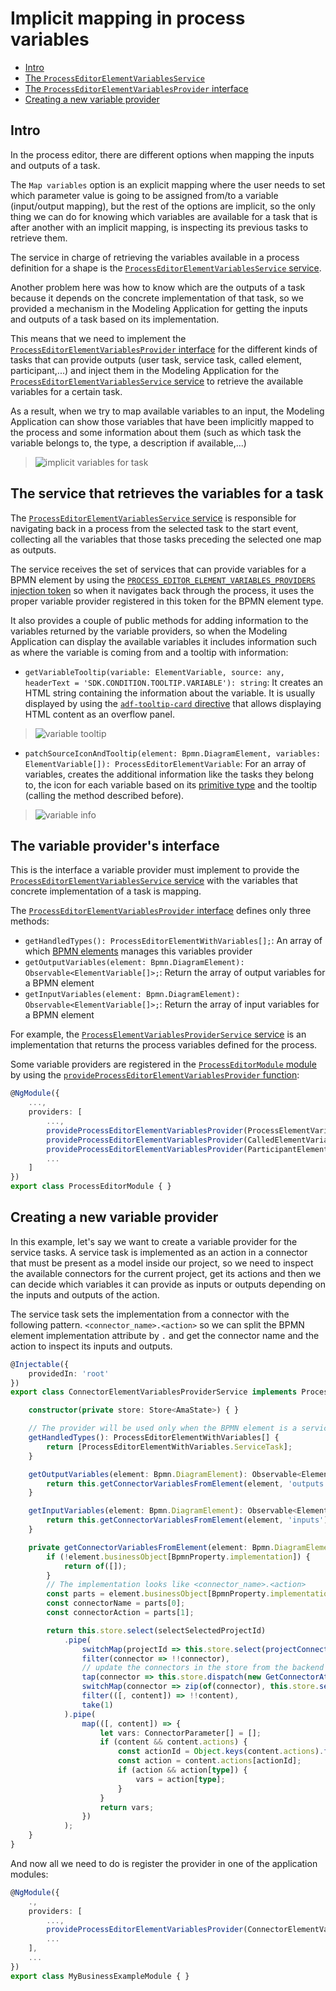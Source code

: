 # Implicit mapping in process variables

- [Intro](#intro)
- [The `ProcessEditorElementVariablesService`](#the-service-that-retrieves-the-variables-for-a-task)
- [The `ProcessEditorElementVariablesProvider` interface](#the-variable-providers-interface)
- [Creating a new variable provider](#creating-a-new-variable-provider)

## Intro

In the process editor, there are different options when mapping the inputs and outputs of a task. 

The `Map variables` option is an explicit mapping where the user needs to set which parameter value is going to be assigned from/to a variable (input/output mapping), but the rest of the options are implicit, so the only thing we can do for knowing which variables are available for a task that is after another with an implicit mapping, is inspecting its previous tasks to retrieve them. 

The service in charge of retrieving the variables available in a process definition for a shape is the [`ProcessEditorElementVariablesService` service](../process-editor-element-variables.service.ts).

Another problem here was how to know which are the outputs of a task because it depends on the concrete implementation of that task, so we provided a mechanism in the Modeling Application for getting the inputs and outputs of a task based on its implementation.

This means that we need to implement the [`ProcessEditorElementVariablesProvider` interface](../process-editor-element-variables-provider.service.ts) for the different kinds of tasks that can provide outputs (user task, service task, called element, participant,...) and inject them in the Modeling Application for the [`ProcessEditorElementVariablesService` service](../process-editor-element-variables.service.ts) to retrieve the available variables for a certain task.

As a result, when we try to map available variables to an input, the Modeling Application can show those variables that have been implicitly mapped to the process and some information about them (such as which task the variable belongs to, the type, a description if available,...)

>![implicit variables for task](./implicit-variables-for-task.png)

## The service that retrieves the variables for a task

The [`ProcessEditorElementVariablesService` service](../process-editor-element-variables.service.ts) is responsible for navigating back in a process from the selected task to the start event, collecting all the variables that those tasks preceding the selected one map as outputs.

The service receives the set of services that can provide variables for a BPMN element by using the [`PROCESS_EDITOR_ELEMENT_VARIABLES_PROVIDERS` injection token](../process-editor-element-variables-provider.service.ts) so when it navigates back through the process, it uses the proper variable provider registered in this token for the BPMN element type.

It also provides a couple of public methods for adding information to the variables returned by the variable providers, so when the Modeling Application can display the available variables it includes information such as where the variable is coming from and a tooltip with information:
* `getVariableTooltip(variable: ElementVariable, source: any, headerText = 'SDK.CONDITION.TOOLTIP.VARIABLE'): string`: It creates an HTML string containing the information about the variable. It is usually displayed by using the [`adf-tooltip-card` directive](https://github.com/Alfresco/alfresco-ng2-components/blob/6f209726e9a19f69115c07a6aadd764f63dce09b/lib/core/src/lib/directives/tooltip-card/tooltip-card.directive.ts#L22) that allows displaying HTML content as an overflow panel.

>![variable tooltip](./variable-tooltip.png)

* `patchSourceIconAndTooltip(element: Bpmn.DiagramElement, variables: ElementVariable[]): ProcessEditorElementVariable`: For an array of variables, creates the additional information like the tasks they belong to, the icon for each variable based on its [primitive type](../../helpers/primitive-types.ts) and the tooltip (calling the method described before).

>![variable info](./variable-info.png)

## The variable provider's interface

This is the interface a variable provider must implement to provide the [`ProcessEditorElementVariablesService` service](../process-editor-element-variables.service.ts) with the variables that concrete implementation of a task is mapping.

The [`ProcessEditorElementVariablesProvider` interface](../process-editor-element-variables-provider.service.ts) defines only three methods:
* `getHandledTypes(): ProcessEditorElementWithVariables[];`: An array of which [BPMN elements](../../api/types.ts#694) manages this variables provider
* `getOutputVariables(element: Bpmn.DiagramElement): Observable<ElementVariable[]>;`: Return the array of output variables for a BPMN element
* `getInputVariables(element: Bpmn.DiagramElement): Observable<ElementVariable[]>;`: Return the array of input variables for a BPMN element

For example, the [`ProcessElementVariablesProviderService` service](../../../../../../process-editor/src/services/process-element-variables-provider.service.ts) is an implementation that returns the process variables defined for the process.

Some variable providers are registered in the [`ProcessEditorModule` module](../../../../../../process-editor/src/process-editor.module.ts) by using the [`provideProcessEditorElementVariablesProvider` function](../process-editor-element-variables-provider.service.ts):

```typescript
@NgModule({
    ...,
    providers: [
        ...,
        provideProcessEditorElementVariablesProvider(ProcessElementVariablesProviderService),
        provideProcessEditorElementVariablesProvider(CalledElementVariablesProviderService),
        provideProcessEditorElementVariablesProvider(ParticipantElementVariablesProviderService),
        ...
    ]
})
export class ProcessEditorModule { }
```

## Creating a new variable provider

In this example, let's say we want to create a variable provider for the service tasks. A service task is implemented as an action in a connector that must be present as a model inside our project, so we need to inspect the available connectors for the current project, get its actions and then we can decide which variables it can provide as inputs or outputs depending on the inputs and outputs of the action.

The service task sets the implementation from a connector with the following pattern. `<connector_name>.<action>` so we can split the BPMN element implementation attribute by `.` and get the connector name and the action to inspect its inputs and outputs.

```typescript
@Injectable({
    providedIn: 'root'
})
export class ConnectorElementVariablesProviderService implements ProcessEditorElementVariablesProvider {

    constructor(private store: Store<AmaState>) { }

    // The provider will be used only when the BPMN element is a service task
    getHandledTypes(): ProcessEditorElementWithVariables[] {
        return [ProcessEditorElementWithVariables.ServiceTask];
    }

    getOutputVariables(element: Bpmn.DiagramElement): Observable<ElementVariable[]> {
        return this.getConnectorVariablesFromElement(element, 'outputs');
    }

    getInputVariables(element: Bpmn.DiagramElement): Observable<ElementVariable[]> {
        return this.getConnectorVariablesFromElement(element, 'inputs');
    }

    private getConnectorVariablesFromElement(element: Bpmn.DiagramElement, type: 'inputs' | 'outputs'): Observable<ElementVariable[]> {
        if (!element.businessObject[BpmnProperty.implementation]) {
            return of([]);
        }
        // The implementation looks like <connector_name>.<action>
        const parts = element.businessObject[BpmnProperty.implementation].split('.');
        const connectorName = parts[0];
        const connectorAction = parts[1];

        return this.store.select(selectSelectedProjectId)
            .pipe(
                switchMap(projectId => this.store.select(projectConnectorByName(projectId, connectorName))),
                filter(connector => !!connector),
                // update the connectors in the store from the backend
                tap(connector => this.store.dispatch(new GetConnectorAttemptAction(connector.id))),
                switchMap(connector => zip(of(connector), this.store.select(connectorContentById(connector.id)))),
                filter(([, content]) => !!content),
                take(1)
            ).pipe(
                map(([, content]) => {
                    let vars: ConnectorParameter[] = [];
                    if (content && content.actions) {
                        const actionId = Object.keys(content.actions).find(key => content.actions[key].name === connectorAction);
                        const action = content.actions[actionId];
                        if (action && action[type]) {
                            vars = action[type];
                        }
                    }
                    return vars;
                })
            );
    }
}
```

And now all we need to do is register the provider in one of the application modules:

```typescript
@NgModule({
    .,
    providers: [
        ...,
        provideProcessEditorElementVariablesProvider(ConnectorElementVariablesProviderService),
        ...
    ],
    ...
})
export class MyBusinessExampleModule { }
```
